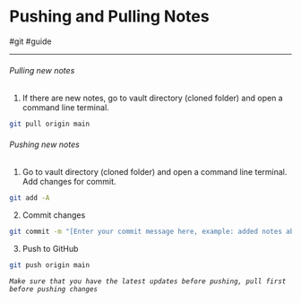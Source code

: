 # Pushing and Pulling Notes
#git #guide 

---
###### Pulling new notes
1. If there are new notes, go to vault directory (cloned folder) and open a command line terminal.

```bash
git pull origin main
```

###### Pushing new notes

1. Go to vault directory (cloned folder) and open a command line terminal. Add changes for commit.

```bash
git add -A
```

2. Commit changes

```bash
git commit -m "[Enter your commit message here, example: added notes about SQL]"
```

3. Push to GitHub

```bash
git push origin main
```

*`Make sure that you have the latest updates before pushing, pull first before pushing changes`*